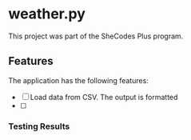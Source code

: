 # weather.py
This project was part of the SheCodes Plus program. 

## Features
The application has the following features: 
- [ ] Load data from CSV. The output is formatted 
- [ ]

### Testing Results